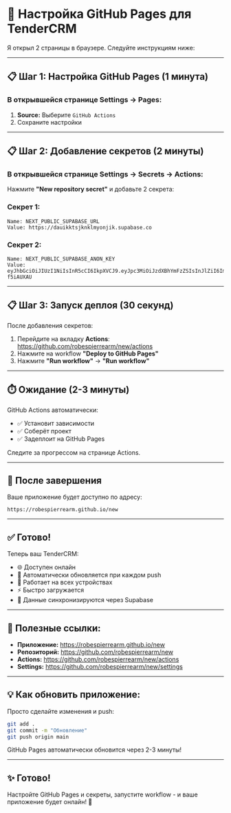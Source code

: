# 🚀 Настройка GitHub Pages для TenderCRM

Я открыл 2 страницы в браузере. Следуйте инструкциям ниже:

---

## 📋 Шаг 1: Настройка GitHub Pages (1 минута)

### В открывшейся странице Settings → Pages:

1. **Source:** Выберите `GitHub Actions`
2. Сохраните настройки

---

## 📋 Шаг 2: Добавление секретов (2 минуты)

### В открывшейся странице Settings → Secrets → Actions:

Нажмите **"New repository secret"** и добавьте 2 секрета:

### Секрет 1:
```
Name: NEXT_PUBLIC_SUPABASE_URL
Value: https://dauikktsjknklmyonjik.supabase.co
```

### Секрет 2:
```
Name: NEXT_PUBLIC_SUPABASE_ANON_KEY
Value: eyJhbGciOiJIUzI1NiIsInR5cCI6IkpXVCJ9.eyJpc3MiOiJzdXBhYmFzZSIsInJlZiI6ImRhdWlra3Rzamtua2xteW9uamlrIiwicm9sZSI6ImFub24iLCJpYXQiOjE3NjA1NTU2MjYsImV4cCI6MjA3NjEzMTYyNn0.k8JaOJPPbzRPeGGOcPzM17GiAxB93F4yTx-f5iAUXAU
```

---

## 📋 Шаг 3: Запуск деплоя (30 секунд)

После добавления секретов:

1. Перейдите на вкладку **Actions**: https://github.com/robespierrearm/new/actions
2. Нажмите на workflow **"Deploy to GitHub Pages"**
3. Нажмите **"Run workflow"** → **"Run workflow"**

---

## ⏱️ Ожидание (2-3 минуты)

GitHub Actions автоматически:
- ✅ Установит зависимости
- ✅ Соберёт проект
- ✅ Задеплоит на GitHub Pages

Следите за прогрессом на странице Actions.

---

## 🎉 После завершения

Ваше приложение будет доступно по адресу:

```
https://robespierrearm.github.io/new
```

---

## ✅ Готово!

Теперь ваш TenderCRM:
- 🌐 Доступен онлайн
- 🔄 Автоматически обновляется при каждом push
- 📱 Работает на всех устройствах
- ⚡ Быстро загружается
- 💾 Данные синхронизируются через Supabase

---

## 🔗 Полезные ссылки:

- **Приложение:** https://robespierrearm.github.io/new
- **Репозиторий:** https://github.com/robespierrearm/new
- **Actions:** https://github.com/robespierrearm/new/actions
- **Settings:** https://github.com/robespierrearm/new/settings

---

## 💡 Как обновить приложение:

Просто сделайте изменения и push:

```bash
git add .
git commit -m "Обновление"
git push origin main
```

GitHub Pages автоматически обновится через 2-3 минуты!

---

## ✨ Готово!

Настройте GitHub Pages и секреты, запустите workflow - и ваше приложение будет онлайн! 🚀

